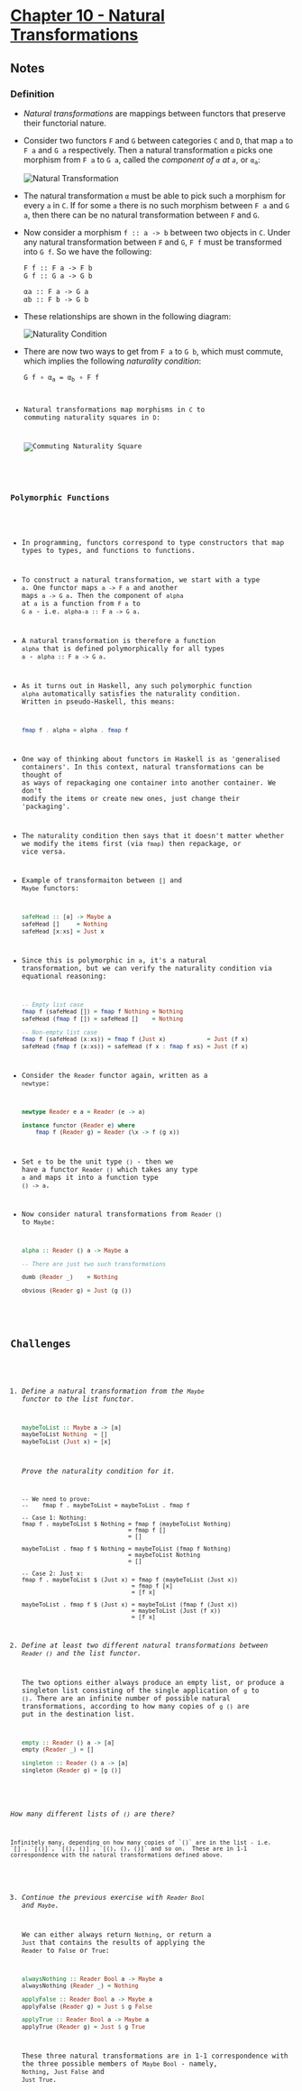 # [Chapter 10 - Natural Transformations](https://bartoszmilewski.com/2015/04/07/natural-transformations)

## Notes

### Definition

- _Natural transformations_ are mappings between functors that preserve their
  functorial nature.

- Consider two functors `F` and `G` between categories `C` and `D`, that map `a`
  to `F a` and `G a` respectively.  Then a natural transformation `α` picks one
  morphism from `F a` to `G a`, called the _component of `α` at `a`_, or
  <code>α<sub>a</sub></code>:

  ![Natural Transformation](images/natural-transformation.jpg)

- The natural transformation `α` must be able to pick such a morphism for every
  `a` in `C`.  If for some `a` there is no such morphism between `F a` and `G
  a`, then there can be no natural transformation between `F` and `G`.

- Now consider a morphism `f :: a -> b` between two objects in `C`.  Under any
  natural transformation between `F` and `G`, `F f` must be transformed into `G
  f`.  So we have the following:

    ```
    F f :: F a -> F b
    G f :: G a -> G b

    αa :: F a -> G a
    αb :: F b -> G b
    ```

- These relationships are shown in the following diagram:

  ![Naturality Condition](images/naturality-condition.jpg)

- There are now two ways to get from `F a` to `G b`, which must commute, which
  implies the following _naturality condition_:

  <code>G f ∘ α<sub>a</sub> = α<sub>b</sub> ∘ F f

- Natural transformations map morphisms in `C` to commuting naturality squares
  in `D`:

  ![Commuting Naturality Square](images/commuting-naturality-square.jpg)



### Polymorphic Functions

- In programming, functors correspond to type constructors that map types to
  types, and functions to functions.

- To construct a natural transformation, we start with a type `a`.  One functor
  maps `a -> F a` and another maps `a -> G a`.  Then the component of `alpha` at
  `a` is a function from `F a` to `G a` - i.e. `alpha-a :: F a -> G a`.

- A natural transformation is therefore a function `alpha` that is defined
  polymorphically for all types `a` - `alpha :: F a -> G a`.

- As it turns out in Haskell, any such polymorphic function `alpha`
  automatically satisfies the naturality condition.  Written in pseudo-Haskell,
  this means:

    ```haskell
    fmap f . alpha = alpha . fmap f
    ```

- One way of thinking about functors in Haskell is as 'generalised containers'.
  In this context, natural transformations can be thought of as ways of
  repackaging one container into another container.  We don't modify the items
  or create new ones, just change their 'packaging'.

- The naturality condition then says that it doesn't matter whether we modify
  the items first (via `fmap`) then repackage, or vice versa.

- Example of transformaiton between `[]` and `Maybe` functors:

    ```haskell
    safeHead :: [a] -> Maybe a
    safeHead []     = Nothing
    safeHead [x:xs] = Just x
    ```

- Since this is polymorphic in `a`, it's a natural transformation, but we can
  verify the naturality condition via equational reasoning:

    ```haskell
    -- Empty list case
    fmap f (safeHead []) = fmap f Nothing = Nothing
    safeHead (fmap f []) = safeHead []    = Nothing

    -- Non-empty list case
    fmap f (safeHead (x:xs)) = fmap f (Just x)            = Just (f x)
    safeHead (fmap f (x:xs)) = safeHead (f x : fmap f xs) = Just (f x)
    ```

- Consider the `Reader` functor again, written as a `newtype`:

    ```haskell
    newtype Reader e a = Reader (e -> a)

    instance functor (Reader e) where
        fmap f (Reader g) = Reader (\x -> f (g x))
    ```

- Set `e` to be the unit type `()` - then we have a functor `Reader ()` which
  takes any type `a` and maps it into a function type `() -> a`.

- Now consider natural transformations from `Reader ()` to `Maybe`:

    ```haskell
    alpha :: Reader () a -> Maybe a

    -- There are just two such transformations

    dumb (Reader _)    = Nothing

    obvious (Reader g) = Just (g ())
    ```


## Challenges

1. _Define a natural transformation from the `Maybe` functor to the list functor._

    ```haskell
    maybeToList :: Maybe a -> [a]
    maybeToList Nothing  = []
    maybeToList (Just x) = [x]
    ```

   _Prove the naturality condition for it._

    ```
    -- We need to prove:
    --    fmap f . maybeToList = maybeToList . fmap f

    -- Case 1: Nothing:
    fmap f . maybeToList $ Nothing = fmap f (maybeToList Nothing)
                                   = fmap f []
                                   = []

    maybeToList . fmap f $ Nothing = maybeToList (fmap f Nothing)
                                   = maybeToList Nothing
                                   = []

    -- Case 2: Just x:
    fmap f . maybeToList $ (Just x) = fmap f (maybeToList (Just x))
                                    = fmap f [x]
                                    = [f x]

    maybeToList . fmap f $ (Just x) = maybeToList (fmap f (Just x))
                                    = maybeToList (Just (f x))
                                    = [f x]
    ```

2. _Define at least two different natural transformations between `Reader ()`
   and the list functor._

    The two options either always produce an empty list, or produce a singleton
    list consisting of the single application of `g` to `()`.  There are an
    infinite number of possible natural transformations, according to how many
    copies of `g ()` are put in the destination list.

    ```haskell
    empty :: Reader () a -> [a]
    empty (Reader _) = []

    singleton :: Reader () a -> [a]
    singleton (Reader g) = [g ()]
    ```

  _How many different lists of `()` are there?_

    Infinitely many, depending on how many copies of `()` are in the list - i.e.
    `[]`, `[()]`, `[(), ()]`, `[(), (), ()]` and so on.  These are in 1-1
    correspondence with the natural transformations defined above.

3. _Continue the previous exercise with `Reader Bool` and `Maybe`._

    We can either always return `Nothing`, or return a `Just` that contains the
    results of applying the `Reader` to `False` or `True`:

    ```haskell
    alwaysNothing :: Reader Bool a -> Maybe a
    alwaysNothing (Reader _) = Nothing

    applyFalse :: Reader Bool a -> Maybe a
    applyFalse (Reader g) = Just $ g False

    applyTrue :: Reader Bool a -> Maybe a
    applyTrue (Reader g) = Just $ g True
    ```

    These three natural transformations are in 1-1 correspondence with the three
    possible members of `Maybe Bool` - namely, `Nothing`, `Just False` and `Just
    True`.
